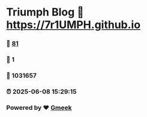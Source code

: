 # Triumph Blog :link: https://7r1UMPH.github.io 
### :page_facing_up: [81](https://7r1UMPH.github.io/tag.html) 
### :speech_balloon: 1 
### :hibiscus: 1031657 
### :alarm_clock: 2025-06-08 15:29:15 
### Powered by :heart: [Gmeek](https://github.com/Meekdai/Gmeek)
